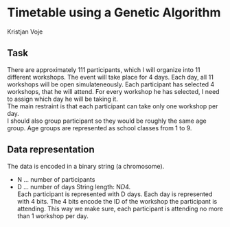 # Timetable using a Genetic Algorithm
Kristjan Voje

## Task
There are approximately 111 participants, which I will organize into 11 different workshops. The event will take place for 4 days. Each day, all 11 workshops will be open simulateneously. Each participant has selected 4 workshops, that he will attend. For every workshop he has selected, I need to assign which day he will be taking it.  
The main restraint is that each participant can take only one workshop per day.  
I should also group participant so they would be roughly the same age group. Age groups are represented as school classes from 1 to 9.

## Data representation
The data is encoded in a binary string (a chromosome).  
* N ... number of participants
* D ... number of days
String length: N*D*4.  
Each participant is represented with D days. Each day is represented with 4 bits. The 4 bits encode the ID of the workshop the participant is attending. This way we make sure, each participant is attending no more than 1 workshop per day.
